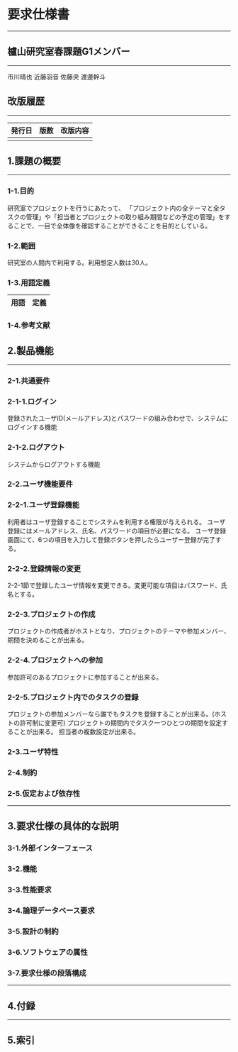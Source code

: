 # 要求仕様書
***
## 櫨山研究室春課題G1メンバー
***
市川晴也
近藤羽音
佐藤央
渡邊幹斗

## 改版履歴
***
|発行日|版数|改版内容|
|-------|----|------------------|
||||

## 1.課題の概要
***
### 1-1.目的
研究室でプロジェクトを行うにあたって、
「プロジェクト内の全テーマと全タスクの管理」や「担当者とプロジェクトの取り組み期間などの予定の管理」をすることで、一目で全体像を確認することができることを目的としている。
### 1-2.範囲
研究室の人間内で利用する。利用想定人数は30人。
### 1-3.用語定義
|用語|定義|
|-------|---------------------------|
### 1-4.参考文献

## 2.製品機能
***
### 2-1.共通要件

### 2-1-1.ログイン
登録されたユーザID(メールアドレス)とパスワードの組み合わせで、システムにログインする機能
### 2-1-2.ログアウト
システムからログアウトする機能
### 2-2.ユーザ機能要件

### 2-2-1.ユーザ登録機能
利用者はユーザ登録することでシステムを利用する権限が与えられる。
ユーザ登録にはメールアドレス、氏名、パスワードの項目が必要になる。
ユーザ登録画面にて、6つの項目を入力して登録ボタンを押したらユーザー登録が完了する。
### 2-2-2.登録情報の変更
2-2-1節で登録したユーザ情報を変更できる。変更可能な項目はパスワード、氏名とする。
### 2-2-3.プロジェクトの作成
プロジェクトの作成者がホストとなり、プロジェクトのテーマや参加メンバー、期間を決めることが出来る。

### 2-2-4.プロジェクトへの参加
参加許可のあるプロジェクトに参加することが出来る。

### 2-2-5.プロジェクト内でのタスクの登録
プロジェクトの参加メンバーなら誰でもタスクを登録することが出来る。(ホストの許可制に変更可)
プロジェクトの期間内でタスク一つひとつの期間を設定することが出来る。
担当者の複数設定が出来る。
### 2-3.ユーザ特性

### 2-4.制約

### 2-5.仮定および依存性
---

## 3.要求仕様の具体的な説明

### 3-1.外部インターフェース

### 3-2.機能

### 3-3.性能要求

### 3-4.論理データベース要求

### 3-5.設計の制約

### 3-6.ソフトウェアの属性

### 3-7.要求仕様の段落構成

---

## 4.付録

---

## 5.索引
